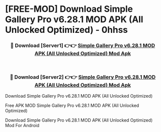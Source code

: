 # [FREE-MOD] Download Simple Gallery Pro v6.28.1 MOD APK (All Unlocked Optimized) - 0hhss


<div align="center">
<h3>🔴 Download [Server1] 👉👉 <a href="https://apk-comot.site?title=Simple_Gallery_Pro_v6.28.1_MOD_APK_(All_Unlocked_Optimized)">Simple Gallery Pro v6.28.1 MOD APK (All Unlocked Optimized) Mod Apk</a></h3><br>

<h3>🔴 Download [Server2] 👉👉 <a href="https://apk-comot.site?title=Simple_Gallery_Pro_v6.28.1_MOD_APK_(All_Unlocked_Optimized)">Simple Gallery Pro v6.28.1 MOD APK (All Unlocked Optimized) Mod Apk</a></h3>
</div>



Download Simple Gallery Pro v6.28.1 MOD APK (All Unlocked Optimized) 

Free APK MOD Simple Gallery Pro v6.28.1 MOD APK (All Unlocked Optimized) 

Download Simple Gallery Pro v6.28.1 MOD APK (All Unlocked Optimized) Mod For Android
